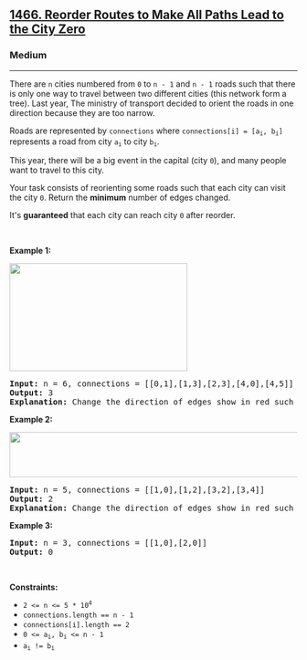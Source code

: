<h2><a href="https://leetcode.com/problems/reorder-routes-to-make-all-paths-lead-to-the-city-zero/">1466. Reorder Routes to Make All Paths Lead to the City Zero</a></h2><h3>Medium</h3><hr><div style="user-select: auto;"><p style="user-select: auto;">There are <code style="user-select: auto;">n</code> cities numbered from <code style="user-select: auto;">0</code> to <code style="user-select: auto;">n - 1</code> and <code style="user-select: auto;">n - 1</code> roads such that there is only one way to travel between two different cities (this network form a tree). Last year, The ministry of transport decided to orient the roads in one direction because they are too narrow.</p>

<p style="user-select: auto;">Roads are represented by <code style="user-select: auto;">connections</code> where <code style="user-select: auto;">connections[i] = [a<sub style="user-select: auto;">i</sub>, b<sub style="user-select: auto;">i</sub>]</code> represents a road from city <code style="user-select: auto;">a<sub style="user-select: auto;">i</sub></code> to city <code style="user-select: auto;">b<sub style="user-select: auto;">i</sub></code>.</p>

<p style="user-select: auto;">This year, there will be a big event in the capital (city <code style="user-select: auto;">0</code>), and many people want to travel to this city.</p>

<p style="user-select: auto;">Your task consists of reorienting some roads such that each city can visit the city <code style="user-select: auto;">0</code>. Return the <strong style="user-select: auto;">minimum</strong> number of edges changed.</p>

<p style="user-select: auto;">It's <strong style="user-select: auto;">guaranteed</strong> that each city can reach city <code style="user-select: auto;">0</code> after reorder.</p>

<p style="user-select: auto;">&nbsp;</p>
<p style="user-select: auto;"><strong style="user-select: auto;">Example 1:</strong></p>
<img alt="" src="https://assets.leetcode.com/uploads/2020/05/13/sample_1_1819.png" style="width: 311px; height: 189px; user-select: auto;">
<pre style="user-select: auto;"><strong style="user-select: auto;">Input:</strong> n = 6, connections = [[0,1],[1,3],[2,3],[4,0],[4,5]]
<strong style="user-select: auto;">Output:</strong> 3
<strong style="user-select: auto;">Explanation: </strong>Change the direction of edges show in red such that each node can reach the node 0 (capital).
</pre>

<p style="user-select: auto;"><strong style="user-select: auto;">Example 2:</strong></p>
<img alt="" src="https://assets.leetcode.com/uploads/2020/05/13/sample_2_1819.png" style="width: 509px; height: 79px; user-select: auto;">
<pre style="user-select: auto;"><strong style="user-select: auto;">Input:</strong> n = 5, connections = [[1,0],[1,2],[3,2],[3,4]]
<strong style="user-select: auto;">Output:</strong> 2
<strong style="user-select: auto;">Explanation: </strong>Change the direction of edges show in red such that each node can reach the node 0 (capital).
</pre>

<p style="user-select: auto;"><strong style="user-select: auto;">Example 3:</strong></p>

<pre style="user-select: auto;"><strong style="user-select: auto;">Input:</strong> n = 3, connections = [[1,0],[2,0]]
<strong style="user-select: auto;">Output:</strong> 0
</pre>

<p style="user-select: auto;">&nbsp;</p>
<p style="user-select: auto;"><strong style="user-select: auto;">Constraints:</strong></p>

<ul style="user-select: auto;">
	<li style="user-select: auto;"><code style="user-select: auto;">2 &lt;= n &lt;= 5 * 10<sup style="user-select: auto;">4</sup></code></li>
	<li style="user-select: auto;"><code style="user-select: auto;">connections.length == n - 1</code></li>
	<li style="user-select: auto;"><code style="user-select: auto;">connections[i].length == 2</code></li>
	<li style="user-select: auto;"><code style="user-select: auto;">0 &lt;= a<sub style="user-select: auto;">i</sub>, b<sub style="user-select: auto;">i</sub> &lt;= n - 1</code></li>
	<li style="user-select: auto;"><code style="user-select: auto;">a<sub style="user-select: auto;">i</sub> != b<sub style="user-select: auto;">i</sub></code></li>
</ul>
</div>
